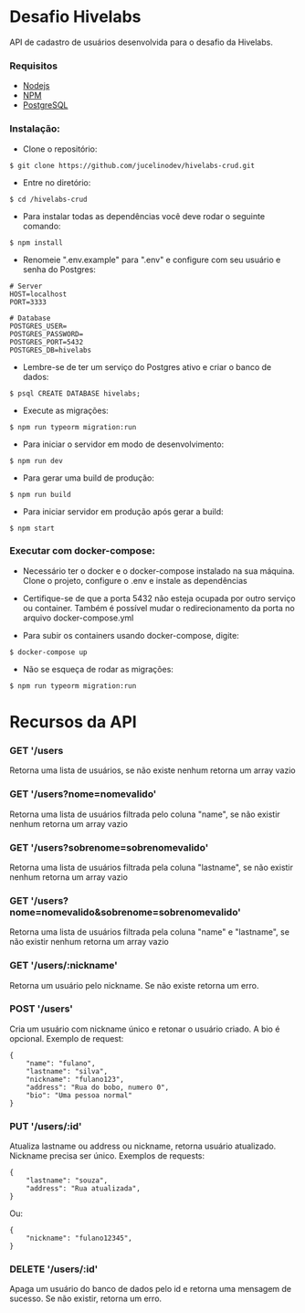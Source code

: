 # Desafio Hivelabs

API de cadastro de usuários desenvolvida para o desafio da Hivelabs.

### Requisitos

- [Nodejs](https://nodejs.org/)
- [NPM](https://www.npmjs.com/)
- [PostgreSQL](https://www.postgresql.org/)

### Instalação:

- Clone o repositório:

```
$ git clone https://github.com/jucelinodev/hivelabs-crud.git
```

- Entre no diretório:

```
$ cd /hivelabs-crud
```

- Para instalar todas as dependências você deve rodar o seguinte comando:

```
$ npm install
```

- Renomeie ".env.example" para ".env" e configure com seu usuário e senha do Postgres:

```
# Server
HOST=localhost
PORT=3333

# Database
POSTGRES_USER=
POSTGRES_PASSWORD=
POSTGRES_PORT=5432
POSTGRES_DB=hivelabs
```

- Lembre-se de ter um serviço do Postgres ativo e criar o banco de dados:

```
$ psql CREATE DATABASE hivelabs;
```

- Execute as migrações:

```
$ npm run typeorm migration:run
```

- Para iniciar o servidor em modo de desenvolvimento:

```
$ npm run dev
```

- Para gerar uma build de produção:

```
$ npm run build
```

- Para iniciar servidor em produção após gerar a build:

```
$ npm start
```

### Executar com docker-compose:

- Necessário ter o docker e o docker-compose instalado na sua máquina. Clone o projeto, configure o .env e instale as dependências

- Certifique-se de que a porta 5432 não esteja ocupada por outro serviço ou container. Também é possível mudar o redirecionamento da porta no arquivo docker-compose.yml

- Para subir os containers usando docker-compose, digite:

```
$ docker-compose up
```

- Não se esqueça de rodar as migrações:

```
$ npm run typeorm migration:run
```

# Recursos da API

### GET '/users

Retorna uma lista de usuários, se não existe nenhum retorna um array vazio

### GET '/users?nome=nomevalido'

Retorna uma lista de usuários filtrada pelo coluna "name", se não existir nenhum retorna um array vazio

### GET '/users?sobrenome=sobrenomevalido'

Retorna uma lista de usuários filtrada pela coluna "lastname", se não existir nenhum retorna um array vazio

### GET '/users?nome=nomevalido&sobrenome=sobrenomevalido'

Retorna uma lista de usuários filtrada pela coluna "name" e "lastname", se não existir nenhum retorna um array vazio

### GET '/users/:nickname'

Retorna um usuário pelo nickname. Se não existe retorna um erro.

### POST '/users'

Cria um usuário com nickname único e retonar o usuário criado. A bio é opcional. Exemplo de request:

```
{
	"name": "fulano",
	"lastname": "silva",
	"nickname": "fulano123",
	"address": "Rua do bobo, numero 0",
	"bio": "Uma pessoa normal"
}
```

### PUT '/users/:id'

Atualiza lastname ou address ou nickname, retorna usuário atualizado. Nickname precisa ser único. Exemplos de requests:

```
{
	"lastname": "souza",
	"address": "Rua atualizada",
}
```

Ou:

```
{
	"nickname": "fulano12345",
}
```

### DELETE '/users/:id'

Apaga um usuário do banco de dados pelo id e retorna uma mensagem de sucesso. Se não existir, retorna um erro.
